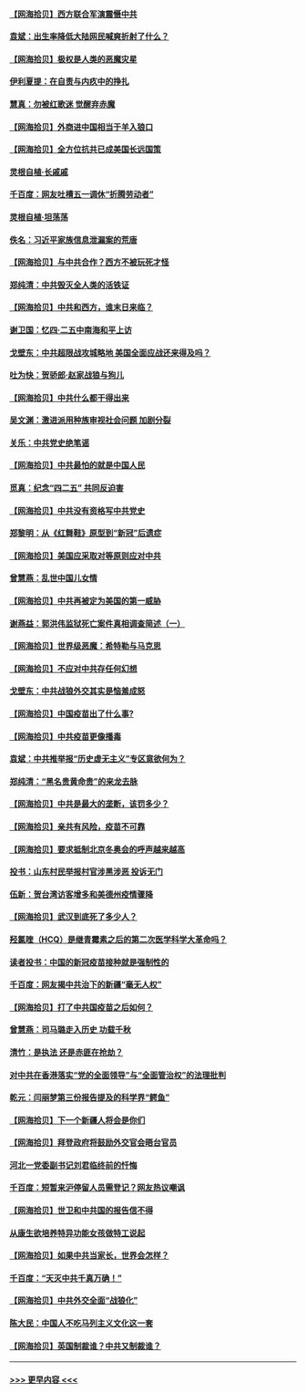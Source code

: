 #### [【网海拾贝】西方联合军演震慑中共](../pages/nsc993/n12913466.md?t=04301201) 
#### [袁斌：出生率降低大陆网民喊爽折射了什么？](../pages/nsc993/n12913365.md?t=04301201) 
#### [【网海拾贝】极权是人类的恶魔灾星](../pages/nsc993/n12910697.md?t=04301201) 
#### [伊利夏提：在自责与内疚中的挣扎](../pages/nsc993/n12910493.md?t=04301201) 
#### [慧真：勿被红歌迷 觉醒弃赤魔](../pages/nsc993/n12910485.md?t=04301201) 
#### [【网海拾贝】外商进中国相当于羊入狼口](../pages/nsc993/n12908274.md?t=04301201) 
#### [【网海拾贝】全方位抗共已成美国长远国策](../pages/nsc993/n12906878.md?t=04301201) 
#### [灵根自植‧长戚戚](../pages/nsc993/n12905585.md?t=04301201) 
#### [千百度：网友吐槽五一调休“折腾劳动者”](../pages/nsc993/n12905934.md?t=04301201) 
#### [灵根自植‧坦荡荡](../pages/nsc993/n12905562.md?t=04301201) 
#### [佚名：习近平家族信息泄漏案的荒唐](../pages/nsc993/n12904705.md?t=04301201) 
#### [【网海拾贝】与中共合作？西方不被玩死才怪](../pages/nsc993/n12903873.md?t=04301201) 
#### [郑纯清：中共毁灭全人类的活铁证](../pages/nsc993/n12903785.md?t=04301201) 
#### [【网海拾贝】中共和西方，谁末日来临？](../pages/nsc993/n12903482.md?t=04301201) 
#### [谢卫国：忆四‧二五中南海和平上访](../pages/nsc993/n12902192.md?t=04301201) 
#### [戈壁东：中共超限战攻城略地 美国全面应战还来得及吗？](../pages/nsc993/n12902297.md?t=04301201) 
#### [吐为快：贺骄郎‧赵家战狼与狗儿](../pages/nsc993/n12902280.md?t=04301201) 
#### [【网海拾贝】中共什么都干得出来](../pages/nsc993/n12897500.md?t=04301201) 
#### [吴文渊：激进派用种族审视社会问题 加剧分裂](../pages/nsc993/n12893881.md?t=04301201) 
#### [关乐：中共党史绝笔谣](../pages/nsc993/n12897270.md?t=04301201) 
#### [【网海拾贝】中共最怕的就是中国人民](../pages/nsc993/n12894705.md?t=04301201) 
#### [觅真：纪念“四二五” 共同反迫害](../pages/nsc993/n12894553.md?t=04301201) 
#### [【网海拾贝】中共没有资格写中共党史](../pages/nsc993/n12892231.md?t=04301201) 
#### [郑黎明：从《红舞鞋》原型到“新冠”后遗症](../pages/nsc993/n12890469.md?t=04301201) 
#### [【网海拾贝】美国应采取对等原则应对中共](../pages/nsc993/n12889176.md?t=04301201) 
#### [曾慧燕：乱世中国儿女情](../pages/nsc993/n12887931.md?t=04301201) 
#### [【网海拾贝】中共再被定为美国的第一威胁](../pages/nsc993/n12887580.md?t=04301201) 
#### [谢燕益：郭洪伟监狱死亡案件真相调查简述（一）](../pages/nsc993/n12885648.md?t=04301201) 
#### [【网海拾贝】世界级恶魔：希特勒与马克思](../pages/nsc993/n12884062.md?t=04301201) 
#### [【网海拾贝】不应对中共存任何幻想](../pages/nsc993/n12881460.md?t=04301201) 
#### [戈壁东：中共战狼外交其实是恼羞成怒](../pages/nsc993/n12880392.md?t=04301201) 
#### [【网海拾贝】中国疫苗出了什么事?](../pages/nsc993/n12879124.md?t=04301201) 
#### [【网海拾贝】中共疫苗更像播毒](../pages/nsc993/n12876631.md?t=04301201) 
#### [袁斌：中共推举报“历史虚无主义”专区意欲何为？](../pages/nsc993/n12876530.md?t=04301201) 
#### [郑纯清：“黑名贵黄命贵”的来龙去脉](../pages/nsc993/n12875589.md?t=04301201) 
#### [【网海拾贝】中共是最大的垄断，该罚多少？](../pages/nsc993/n12874006.md?t=04301201) 
#### [【网海拾贝】亲共有风险，疫苗不可靠](../pages/nsc993/n12872224.md?t=04301201) 
#### [【网海拾贝】要求抵制北京冬奥会的呼声越来越高](../pages/nsc993/n12868962.md?t=04301201) 
#### [投书：山东村民举报村官涉黑涉恶 投诉无门](../pages/nsc993/n12869726.md?t=04301201) 
#### [伍新：贺台湾访客增多和美德州疫情骤降](../pages/nsc993/n12865651.md?t=04301201) 
#### [【网海拾贝】武汉到底死了多少人？](../pages/nsc993/n12863707.md?t=04301201) 
#### [羟氯喹（HCQ）是继青霉素之后的第二次医学科学大革命吗？](../pages/nsc993/n12638564.md?t=04301201) 
#### [读者投书：中国的新冠疫苗接种就是强制性的](../pages/nsc993/n12859932.md?t=04301201) 
#### [千百度：网友揭中共治下的新疆“毫无人权”](../pages/nsc993/n12858385.md?t=04301201) 
#### [【网海拾贝】打了中共国疫苗之后如何？](../pages/nsc993/n12857866.md?t=04301201) 
#### [曾慧燕：司马璐走入历史 功载千秋](../pages/nsc993/n12856996.md?t=04301201) 
#### [清竹：是执法 还是赤匪在抢劫？](../pages/nsc993/n12856952.md?t=04301201) 
#### [对中共在香港落实“党的全面领导”与“全面管治权”的法理批判](../pages/nsc993/n12856929.md?t=04301201) 
#### [乾元：闫丽梦第三份报告提及的科学界“鳄鱼”](../pages/nsc993/n12855985.md?t=04301201) 
#### [【网海拾贝】下一个新疆人将会是你们](../pages/nsc993/n12855864.md?t=04301201) 
#### [【网海拾贝】拜登政府将鼓励外交官会晤台官员](../pages/nsc993/n12853615.md?t=04301201) 
#### [河北一党委副书记刘君临终前的忏悔](../pages/nsc993/n12849420.md?t=04301201) 
#### [千百度：短暂来沪停留人员需登记？网友热议嘲讽](../pages/nsc993/n12853497.md?t=04301201) 
#### [【网海拾贝】世卫和中共国的报告信不得](../pages/nsc993/n12850902.md?t=04301201) 
#### [从康生欲培养特异功能女孩做特工说起](../pages/nsc993/n12849289.md?t=04301201) 
#### [【网海拾贝】如果中共当家长，世界会怎样？](../pages/nsc993/n12848436.md?t=04301201) 
#### [千百度：“天灭中共千真万确！”](../pages/nsc993/n12845659.md?t=04301201) 
#### [【网海拾贝】中共外交全面“战狼化”](../pages/nsc993/n12845607.md?t=04301201) 
#### [陈大民：中国人不吃马列主义文化这一套](../pages/nsc993/n12842496.md?t=04301201) 
#### [【网海拾贝】英国制裁谁？中共又制裁谁？](../pages/nsc993/n12840909.md?t=04301201) 

----
#### [ >>> 更早内容 <<< ](../indexes/nsc993-earlier.md)
